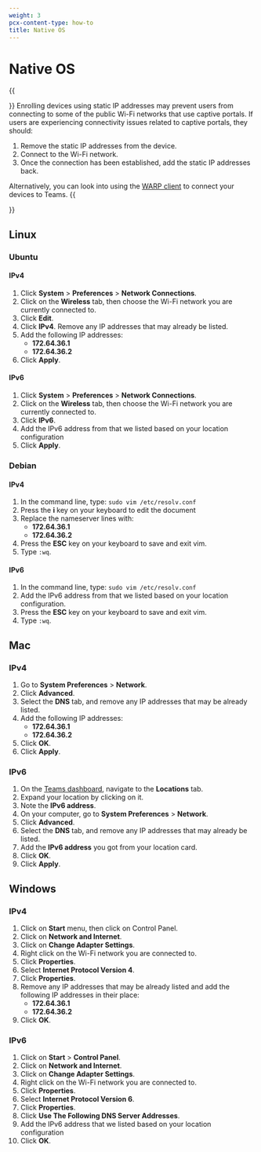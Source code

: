 ```yaml
---
weight: 3
pcx-content-type: how-to
title: Native OS
---
```


# Native OS

{{<Aside type="Warning" header="Warning">}}
Enrolling devices using static IP addresses may prevent users from connecting to some of the public Wi-Fi networks that use captive portals. If users are experiencing connectivity issues related to captive portals, they should:

1. Remove the static IP addresses from the device.
1. Connect to the Wi-Fi network.
1. Once the connection has been established, add the static IP addresses back.

Alternatively, you can look into using the [WARP client](/connections/connect-devices) to connect your devices to Teams.
{{</Aside>}}

## Linux

### Ubuntu

#### IPv4

1. Click **System** > **Preferences** > **Network Connections**.
2. Click on the **Wireless** tab, then choose the Wi-Fi network you are currently connected to.
3. Click **Edit**.
4. Click **IPv4**.
   Remove any IP addresses that may already be listed.
5. Add the following IP addresses:
   - **172.64.36.1**
   - **172.64.36.2**
6. Click **Apply**.

#### IPv6

1. Click **System** > **Preferences** > **Network Connections**.
2. Click on the **Wireless** tab, then choose the Wi-Fi network you are currently connected to.
3. Click **IPv6**.
4. Add the IPv6 address from that we listed based on your location configuration
5. Click **Apply**.

### Debian

#### IPv4

1. In the command line, type: `sudo vim /etc/resolv.conf`
2. Press the **i** key on your keyboard to edit the document
3. Replace the nameserver lines with:
   - **172.64.36.1**
   - **172.64.36.2**
4. Press the **ESC** key on your keyboard to save and exit vim.
5. Type `:wq`.

#### IPv6

1. In the command line, type: `sudo vim /etc/resolv.conf`
2. Add the IPv6 address from that we listed based on your location configuration.
3. Press the **ESC** key on your keyboard to save and exit vim.
4. Type `:wq`.

## Mac

### IPv4

1. Go to **System Preferences** > **Network**.
2. Click **Advanced**.
3. Select the **DNS** tab, and remove any IP addresses that may be already listed.
4. Add the following IP addresses:
   - **172.64.36.1**
   - **172.64.36.2**
5. Click **OK**.
6. Click **Apply**.

### IPv6

1. On the [Teams dashboard](https://dash.teams.cloudflare.com), navigate to the **Locations** tab.
2. Expand your location by clicking on it.
3. Note the **IPv6 address**.
4. On your computer, go to **System Preferences** > **Network**.
5. Click **Advanced**.
6. Select the **DNS** tab, and remove any IP addresses that may already be listed.
7. Add the **IPv6 address** you got from your location card.
8. Click **OK**.
9. Click **Apply**.

## Windows

### IPv4

1. Click on **Start** menu, then click on Control Panel.
2. Click on **Network and Internet**.
3. Click on **Change Adapter Settings**.
4. Right click on the Wi-Fi network you are connected to.
5. Click **Properties**.
6. Select **Internet Protocol Version 4**.
7. Click **Properties**.
8. Remove any IP addresses that may be already listed and add the following IP addresses in their place:
   - **172.64.36.1**
   - **172.64.36.2**
9. Click **OK**.

### IPv6

1. Click on **Start** > **Control Panel**.
2. Click on **Network and Internet**.
3. Click on **Change Adapter Settings**.
4. Right click on the Wi-Fi network you are connected to.
5. Click **Properties**.
6. Select **Internet Protocol Version 6**.
7. Click **Properties**.
8. Click **Use The Following DNS Server Addresses**.
9. Add the IPv6 address that we listed based on your location configuration
10. Click **OK**.